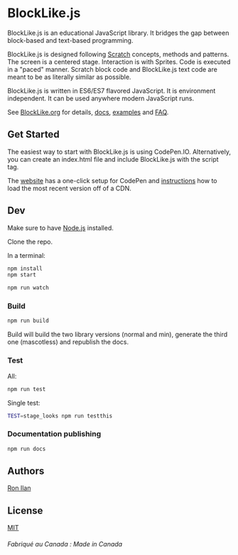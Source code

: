 # BlockLike.js

BlockLike.js is an educational JavaScript library. It bridges the gap between block-based and text-based programming.

BlockLike.js is designed following [Scratch](https://scratch.mit.edu) concepts, methods and patterns. The screen is a centered stage. Interaction is with Sprites. Code is executed in a "paced" manner. Scratch block code and BlockLike.js text code are meant to be as literally similar as possible.

BlockLike.js is written in ES6/ES7 flavored JavaScript. It is environment independent. It can be used anywhere modern JavaScript runs.

See [BlockLike.org](https://www.blocklike.org) for details, [docs](https://www.blocklike.org/docs), [examples](https://www.blocklike.org/example) and [FAQ](https://www.blocklike.org/faq.html).

## Get Started

The easiest way to start with BlockLike.js is using CodePen.IO. Alternatively, you can create an index.html file and include BlockLike.js with the script tag.

The [website](https://www.blocklike.org/#getstarted) has a one-click setup for  CodePen and [instructions](https://www.blocklike.org/#getstarted) how to load the most recent version off of a CDN.

## Dev
Make sure to have [Node.js](https://nodejs.org) installed.

Clone the repo.

In a terminal:

```sh
npm install
npm start

npm run watch
```

### Build

```sh
npm run build
```

Build will build the two library versions (normal and min), generate the third one (mascotless) and republish the docs.

### Test

All:
```sh
npm run test
```

Single test:
```sh
TEST=stage_looks npm run testthis
```

### Documentation publishing

```sh
npm run docs
```

## Authors

[Ron Ilan](https://www.ronilan.com)

## License
[MIT](https://en.wikipedia.org/wiki/MIT_License)

###### Fabriqué au Canada : Made in Canada
